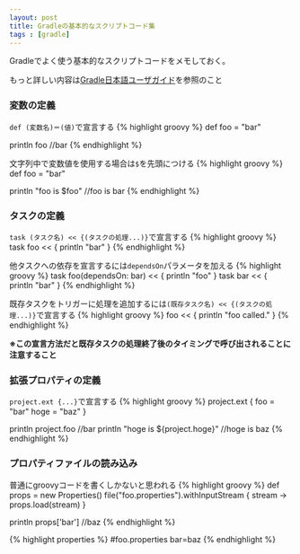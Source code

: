 ```yaml
---
layout: post
title: Gradleの基本的なスクリプトコード集
tags : [gradle]
---
```


Gradleでよく使う基本的なスクリプトコードをメモしておく。

もっと詳しい内容は[Gradle日本語ユーザガイド](http://gradle.monochromeroad.com/docs/index.html)を参照のこと

### 変数の定義

`def (変数名)＝(値)`で宣言する
{% highlight groovy %}
def foo = "bar"

println foo
//bar
{% endhighlight %}

文字列中で変数値を使用する場合は`$`を先頭につける
{% highlight groovy %}
def foo = "bar"

println "foo is $foo"
//foo is bar
{% endhighlight %}

### タスクの定義

`task (タスク名) << {(タスクの処理...)}`で宣言する
{% highlight groovy %}
task foo << {
	println "bar"
}
{% endhighlight %}

他タスクへの依存を宣言するには`dependsOn`パラメータを加える
{% highlight groovy %}
task foo(dependsOn: bar) << {
	println "foo"
}
task bar << {
	println "bar"
}
{% endhighlight %}

既存タスクをトリガーに処理を追加するには`(既存タスク名) << {(タスクの処理...)}`で宣言する
{% highlight groovy %}
foo << {
	println "foo called."
}
{% endhighlight %}

__※この宣言方法だと既存タスクの処理終了後のタイミングで呼び出されることに注意すること__

### 拡張プロパティの定義

`project.ext {...}`で宣言する
{% highlight groovy %}
project.ext {
	foo = "bar"
	hoge = "baz"
}

println project.foo
//bar
println "hoge is ${project.hoge}"
//hoge is baz
{% endhighlight %}

### プロパティファイルの読み込み

普通にgroovyコードを書くしかないと思われる
{% highlight groovy %}
def props = new Properties()
file("foo.properties").withInputStream {
	stream -> props.load(stream)
}

println props['bar']
//baz
{% endhighlight %}

{% highlight properties %}
#foo.properties
bar=baz
{% endhighlight %}
